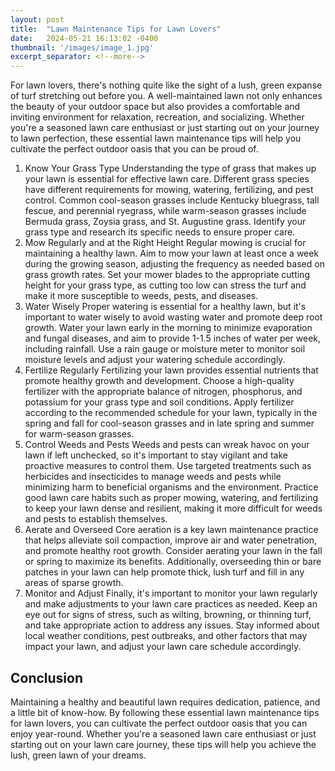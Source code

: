 ```yaml
---
layout: post
title:  "Lawn Maintenance Tips for Lawn Lovers"
date:   2024-05-21 16:13:02 -0400
thumbnail: '/images/image_1.jpg'
excerpt_separator: <!--more-->
---
```

For lawn lovers, there's nothing quite like the sight of a lush, green expanse of turf stretching out before you. <!--more-->A well-maintained lawn not only enhances the beauty of your outdoor space but also provides a comfortable and inviting environment for relaxation, recreation, and socializing. Whether you're a seasoned lawn care enthusiast or just starting out on your journey to lawn perfection, these essential lawn maintenance tips will help you cultivate the perfect outdoor oasis that you can be proud of.
1. Know Your Grass Type
Understanding the type of grass that makes up your lawn is essential for effective lawn care. Different grass species have different requirements for mowing, watering, fertilizing, and pest control. Common cool-season grasses include Kentucky bluegrass, tall fescue, and perennial ryegrass, while warm-season grasses include Bermuda grass, Zoysia grass, and St. Augustine grass. Identify your grass type and research its specific needs to ensure proper care.
2. Mow Regularly and at the Right Height
Regular mowing is crucial for maintaining a healthy lawn. Aim to mow your lawn at least once a week during the growing season, adjusting the frequency as needed based on grass growth rates. Set your mower blades to the appropriate cutting height for your grass type, as cutting too low can stress the turf and make it more susceptible to weeds, pests, and diseases.
3. Water Wisely
Proper watering is essential for a healthy lawn, but it's important to water wisely to avoid wasting water and promote deep root growth. Water your lawn early in the morning to minimize evaporation and fungal diseases, and aim to provide 1-1.5 inches of water per week, including rainfall. Use a rain gauge or moisture meter to monitor soil moisture levels and adjust your watering schedule accordingly.
4. Fertilize Regularly
Fertilizing your lawn provides essential nutrients that promote healthy growth and development. Choose a high-quality fertilizer with the appropriate balance of nitrogen, phosphorus, and potassium for your grass type and soil conditions. Apply fertilizer according to the recommended schedule for your lawn, typically in the spring and fall for cool-season grasses and in late spring and summer for warm-season grasses.
5. Control Weeds and Pests
Weeds and pests can wreak havoc on your lawn if left unchecked, so it's important to stay vigilant and take proactive measures to control them. Use targeted treatments such as herbicides and insecticides to manage weeds and pests while minimizing harm to beneficial organisms and the environment. Practice good lawn care habits such as proper mowing, watering, and fertilizing to keep your lawn dense and resilient, making it more difficult for weeds and pests to establish themselves.
6. Aerate and Overseed
Core aeration is a key lawn maintenance practice that helps alleviate soil compaction, improve air and water penetration, and promote healthy root growth. Consider aerating your lawn in the fall or spring to maximize its benefits. Additionally, overseeding thin or bare patches in your lawn can help promote thick, lush turf and fill in any areas of sparse growth.
7. Monitor and Adjust
Finally, it's important to monitor your lawn regularly and make adjustments to your lawn care practices as needed. Keep an eye out for signs of stress, such as wilting, browning, or thinning turf, and take appropriate action to address any issues. Stay informed about local weather conditions, pest outbreaks, and other factors that may impact your lawn, and adjust your lawn care schedule accordingly.

## Conclusion
Maintaining a healthy and beautiful lawn requires dedication, patience, and a little bit of know-how. By following these essential lawn maintenance tips for lawn lovers, you can cultivate the perfect outdoor oasis that you can enjoy year-round. Whether you're a seasoned lawn care enthusiast or just starting out on your lawn care journey, these tips will help you achieve the lush, green lawn of your dreams.
